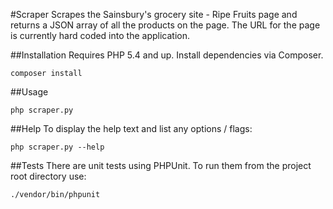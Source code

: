 #Scraper
Scrapes the Sainsbury's grocery site - Ripe Fruits page and returns a JSON array
of all the products on the page. The URL for the page is currently hard coded into the application.

##Installation
Requires PHP 5.4 and up. Install dependencies via Composer.

```
composer install
```


##Usage
```
php scraper.py
```

##Help
To display the help text and list any options / flags:

```
php scraper.py --help
```

##Tests
There are unit tests using PHPUnit. To run them from the project root directory use:

```
./vendor/bin/phpunit
```

